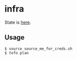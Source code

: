 # infra

State is [here](https://console.cloud.google.com/storage/browser/bootcamp-infra-tf-state;&project=bootcamp-infra).

## Usage

```console
$ source source_me_for_creds.sh
$ tofo plan
```
